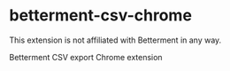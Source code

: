 # betterment-csv-chrome

This extension is not affiliated with Betterment in any way.

Betterment CSV export Chrome extension

